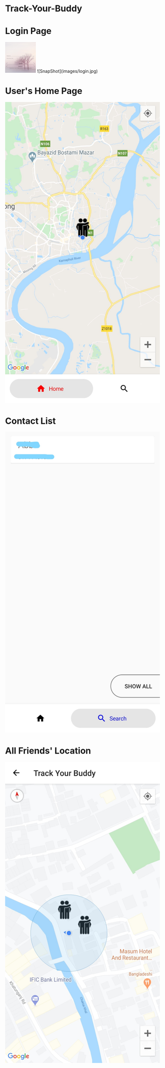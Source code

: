 # Track-Your-Buddy

<h1> Login Page </h1>  

<img src="images/login.jpg" alt="alt text" width="100" height="100">
![SnapShot](images/login.jpg)


<h1> User's Home Page </h1>  


![SnapShot](images/user's_location.jpg)

  
<h1> Contact List </h1>

![SnapShot](images/user's_contact.jpg)

   
<h1> All Friends' Location </h1>

![SnapShot](images/all_friends_location.jpg)
